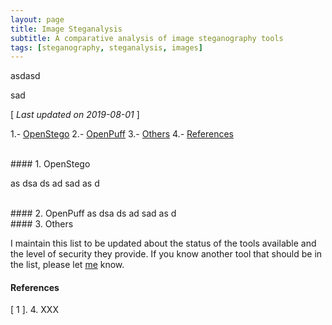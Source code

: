 ```yaml
---
layout: page
title: Image Steganalysis
subtitle: A comparative analysis of image steganography tools
tags: [steganography, steganalysis, images]
---
```



asdasd

sad



[ *Last updated on 2019-08-01* ]


1.- [OpenStego](#1-openstego)
2.- [OpenPuff](#2-openpuff)
3.- [Others](#3-others)
4.- [References](#4-references)
<br>







<br>
#### 1. OpenStego

as
dsa
ds
ad
sad
as
d


<br>
#### 2. OpenPuff
as
dsa
ds
ad
sad
as
d


<br>
#### 3. Others

I maintain this list to be updated about the status of the tools available and the level of security they provide. If you know another tool that should be in the list, please let [me](http://daniellerch.me) know. 





#### References
[ 1 ]. 4. XXX



